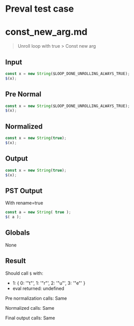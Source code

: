# Preval test case

# const_new_arg.md

> Unroll loop with true > Const new arg
>
> 

## Input

`````js filename=intro
const x = new String($LOOP_DONE_UNROLLING_ALWAYS_TRUE);
$(x);
`````

## Pre Normal


`````js filename=intro
const x = new String($LOOP_DONE_UNROLLING_ALWAYS_TRUE);
$(x);
`````

## Normalized


`````js filename=intro
const x = new String(true);
$(x);
`````

## Output


`````js filename=intro
const x = new String(true);
$(x);
`````

## PST Output

With rename=true

`````js filename=intro
const a = new String( true );
$( a );
`````

## Globals

None

## Result

Should call `$` with:
 - 1: { 0: '"t"', 1: '"r"', 2: '"u"', 3: '"e"' }
 - eval returned: undefined

Pre normalization calls: Same

Normalized calls: Same

Final output calls: Same
